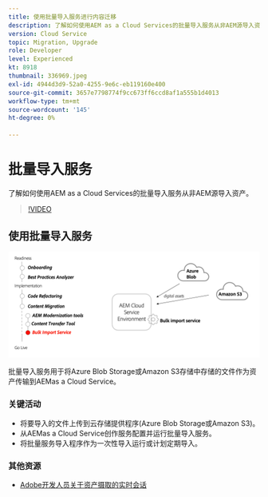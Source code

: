 ```yaml
---
title: 使用批量导入服务进行内容迁移
description: 了解如何使用AEM as a Cloud Services的批量导入服务从非AEM源导入资产。
version: Cloud Service
topic: Migration, Upgrade
role: Developer
level: Experienced
kt: 8918
thumbnail: 336969.jpeg
exl-id: 4944d3d9-52a0-4255-9e6c-eb119160e400
source-git-commit: 3657e7798774f9cc673ff6ccd8af1a555b1d4013
workflow-type: tm+mt
source-wordcount: '145'
ht-degree: 0%

---
```


# 批量导入服务

了解如何使用AEM as a Cloud Services的批量导入服务从非AEM源导入资产。

>[!VIDEO](https://video.tv.adobe.com/v/336969/?quality=12&learn=on)

## 使用批量导入服务

![批量导入服务生命周期](../assets/bulk-import-service.png)

批量导入服务用于将Azure Blob Storage或Amazon S3存储中存储的文件作为资产传输到AEMas a Cloud Service。

### 关键活动

+ 将要导入的文件上传到云存储提供程序(Azure Blob Storage或Amazon S3)。
+ 从AEMas a Cloud Service创作服务配置并运行批量导入服务。
+ 将批量服务导入程序作为一次性导入运行或计划定期导入。

### 其他资源

+ [Adobe开发人员关于资产摄取的实时会话](https://experienceleague.adobe.com/docs/adobe-developers-live-events/events/2021/feb2021/asset-bulk-ingestion.html?lang=en)

